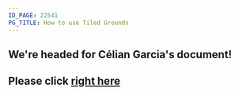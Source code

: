 ```yaml
---
ID_PAGE: 22541
PG_TITLE: How to use Tiled Grounds
---
```

## We're headed for Célian Garcia's document!## Please click [right here](http://makina-corpus.com/blog/metier/2014/how-to-use-multimaterials-with-a-tiled-ground-in-babylonjs)